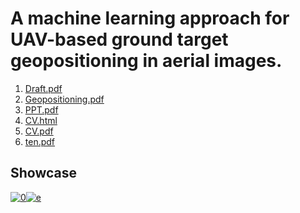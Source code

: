 # A machine learning approach for UAV-based ground target geopositioning in aerial images.
1. [Draft.pdf](https://anuragpaul0.github.io/Geopositioning/CV/pdfs/Draft.pdf)<br>
2. [Geopositioning.pdf](https://anuragpaul0.github.io/Geopositioning/CV/pdfs/Anurag%20Paul%2020EC01045.pdf)<br>
3. [PPT.pdf](https://anuragpaul0.github.io/Geopositioning/CV/pdfs/PPT.pdf)<br>
4. [CV.html](https://anuragpaul0.github.io/Geopositioning/CV/CV.html)<br>
5. [CV.pdf](https://anuragpaul0.github.io/Geopositioning/CV/pdfs/CV.pdf)<br>
6. [ten.pdf](https://anuragpaul0.github.io/Geopositioning/CV/pdfs/ten.pdf)

## Showcase

[![0](https://github.com/AnuragPaul0/Geopositioning/assets/88148165/20ed10c2-c9e8-43cb-b6e6-a60de9aca149)](https://www.youtube.com/watch?v=cNeTebvjNzo "AirSim Neighbourhood environment")[![e](https://github.com/AnuragPaul0/Geopositioning/assets/88148165/320a9186-9b93-4c2b-abc1-ea56b8300586)](https://www.youtube.com/watch?v=pbN-APBX7oI "AirSim Inspection")
